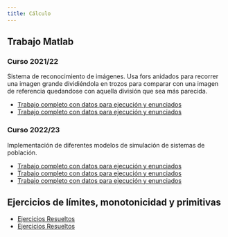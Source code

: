 ```yaml
---
title: Cálculo
---
```


## Trabajo Matlab

### Curso 2021/22

Sistema de reconocimiento de imágenes.
Usa fors anidados para recorrer una imagen grande dividiéndola en trozos para comparar con una imagen de referencia quedandose con aquella división que sea más parecida.

- [Trabajo completo con datos para ejecución y enunciados](https://github.com/RedBed24/Calculo_Matlab_2122)
- [Trabajo completo con datos para ejecución y enunciados](https://github.com/hnevesg/Calculo_Lab_2122)

### Curso 2022/23

Implementación de diferentes modelos de simulación de sistemas de población.

- [Trabajo completo con datos para ejecución y enunciados](https://github.com/RedBed24/Calculo_Matlab_2223/tree/code_1/master)
- [Trabajo completo con datos para ejecución y enunciados](https://github.com/RedBed24/Calculo_Matlab_2223/tree/code_2/master)
- [Trabajo completo con datos para ejecución y enunciados](https://github.com/H4mbl3x/Practica_Incremental_Calculo_2022_23)


## Ejercicios de límites, monotonicidad y primitivas
- [Ejercicios Resueltos](https://github.com/hnevesg/Calculo_Voluntario_2122)
- [Ejercicios Resueltos](https://github.com/H4mbl3x/Ejercicios_Entregables_Calculo_2022_23)
